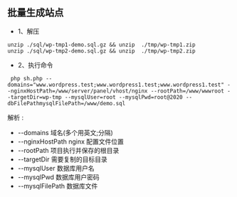 ## 批量生成站点

- 1、解压

~~~
unzip ./sql/wp-tmp1-demo.sql.gz && unzip  ./tmp/wp-tmp1.zip 
unzip ./sql/wp-tmp2-demo.sql.gz && unzip  ./tmp/wp-tmp2.zip 
~~~

- 2、执行命令

~~~
 php sh.php --domains="www.wordpress.test;www.wordpress1.test;www.wordpress1.test" --nginxHostPath=/www/server/panel/vhost/nginx --rootPath=/www/wwwroot --targetDir=wp-tmp --mysqlUser=root --mysqlPwd=root@2020 --dbFilePathmysqlFilePath=/www/demo.sql
~~~

解析 :

- --domains 域名(多个用英文;分隔)
- --nginxHostPath nginx 配置文件位置
- --rootPath 项目执行并保存的根目录
- --targetDir 需要复制的目标目录
- --mysqlUser 数据库用户名
- --mysqlPwd 数据库用户密码
- --mysqlFilePath 数据库文件


